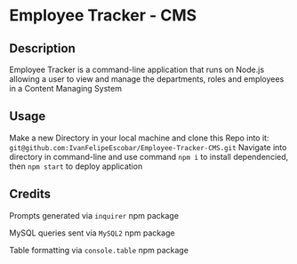 # Employee Tracker - CMS

## Description

Employee Tracker is a command-line application that runs on Node.js allowing a user to view and manage the departments, roles and employees in a Content Managing System

## Usage

Make a new Directory in your local machine and clone this Repo into it: `git@github.com:IvanFelipeEscobar/Employee-Tracker-CMS.git`
Navigate into directory in command-line and use command `npm i` to install dependencied, then `npm start` to deploy application

## Credits

Prompts generated via `inquirer` npm package

MySQL queries sent via `MySQL2` npm package

Table formatting via `console.table` npm package
